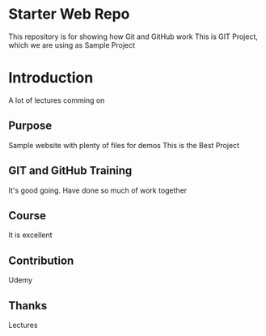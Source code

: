 # Starter Web Repo

This repository is for showing how Git and GitHub work
This is GIT Project, which we are using as Sample Project

# Introduction
A lot of lectures comming on

## Purpose

Sample website with plenty of files for demos
This is the Best Project

## GIT and GitHub Training

It's good going. Have done so much of work together

## Course

It is excellent

## Contribution

Udemy 

## Thanks
Lectures
